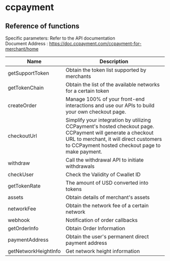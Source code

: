 # ccpayment

## Reference of functions

Specific parameters: Refer to the API documentation<br>
Document Address : https://doc.ccpayment.com/ccpayment-for-merchant/home

| Name                 | Description                                                                                                                                                                                              |
| -------------------- | -------------------------------------------------------------------------------------------------------------------------------------------------------------------------------------------------------- |
| getSupportToken      | Obtain the token list supported by merchants                                                                                                                                                             |
| getTokenChain        | Obtain the list of the available networks for a certain token                                                                                                                                            |
| createOrder          | Manage 100% of your front-end interactions and use our APIs to build your own checkout page.                                                                                                             |
| checkoutUrl          | Simplify your integration by utilizing CCPayment's hosted checkout page. CCPayment will generate a checkout URL to merchant, it will direct customers to CCPayment hosted checkout page to make payment. |
| withdraw             | Call the withdrawal API to initiate withdrawals                                                                                                                                                          |
| checkUser            | Check the Validity of Cwallet ID                                                                                                                                                                         |
| getTokenRate         | The amount of USD converted into tokens                                                                                                                                                                  |
| assets               | Obtain details of merchant's assets                                                                                                                                                                      |
| networkFee           | Obtain the network fee of a certain network                                                                                                                                                              |
| webhook              | Notification of order callbacks                                                                                                                                                                          |
| getOrderInfo         | Obtain Order Information                                                                                                                                                                                 |
| paymentAddress       | Obtain the user's permanent direct payment address                                                                                                                                                       |
| getNetworkHeightInfo | Get network height information                                                                                                                                                                           |
